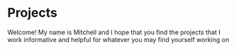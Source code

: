 # Projects

Welcome! My name is Mitchell and I hope that you find the projects that I work informative and helpful for whatever you may find yourself working on

